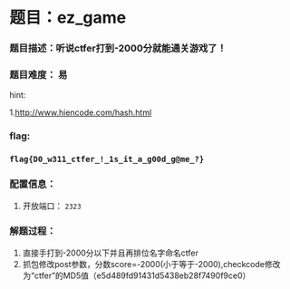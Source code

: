 # 题目：ez_game

### 题目描述：听说ctfer打到-2000分就能通关游戏了！

### 题目难度： 易

hint:

1.http://www.hiencode.com/hash.html

### flag: 

### `flag{D0_w311_ctfer_!_1s_it_a_g00d_g@me_?}`

### 配置信息： 

1. 开放端口： `2323`

### 解题过程：

1. 直接手打到-2000分以下并且再排位名字命名ctfer
1. 抓包修改post参数，分数score=-2000(小于等于-2000),checkcode修改为“ctfer”的MD5值（e5d489fd91431d5438eb28f7490f9ce0）